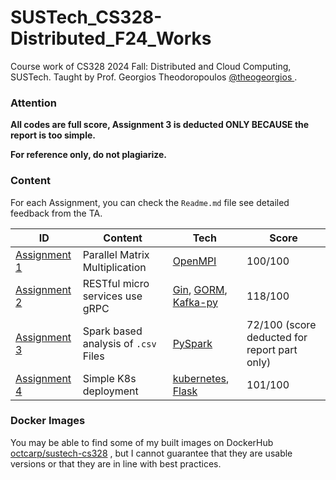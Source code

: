 # SUSTech_CS328-Distributed_F24_Works
Course work of CS328 2024 Fall: Distributed and Cloud Computing, SUSTech. Taught by Prof. Georgios Theodoropoulos [@theogeorgios ](https://github.com/theogeorgios) .

### Attention

**All codes are full score, Assignment 3 is deducted ONLY BECAUSE the report is too simple.**

**For reference only, do not plagiarize.**

### Content

For each Assignment, you can check the `Readme.md` file see detailed feedback from the TA.

| ID                          | Content                              | Tech                                                         | Score                                        |
| --------------------------- | ------------------------------------ | ------------------------------------------------------------ | -------------------------------------------- |
| [Assignment 1](Assignment1) | Parallel Matrix Multiplication       | [OpenMPI](https://www.open-mpi.org/)                         | 100/100                                      |
| [Assignment 2](Assignment2) | RESTful micro services use gRPC      | [Gin](https://gin-gonic.com/), [GORM](https://gorm.io/), [Kafka-py](https://kafka-python.readthedocs.io/) | 118/100                                      |
| [Assignment 3](Assignment3) | Spark based analysis of `.csv` Files | [PySpark](https://spark.apache.org/docs/latest/api/python/)  | 72/100 (score deducted for report part only) |
| [Assignment 4](Assignment4) | Simple K8s deployment                | [kubernetes](https://kubernetes.io/), [Flask](https://flask.palletsprojects.com/) | 101/100                                      |

### Docker Images

You may be able to find some of my built images on DockerHub [octcarp/sustech-cs328](https://hub.docker.com/r/octcarp/sustech-cs328) , but I cannot guarantee that they are usable versions or that they are in line with best practices.



